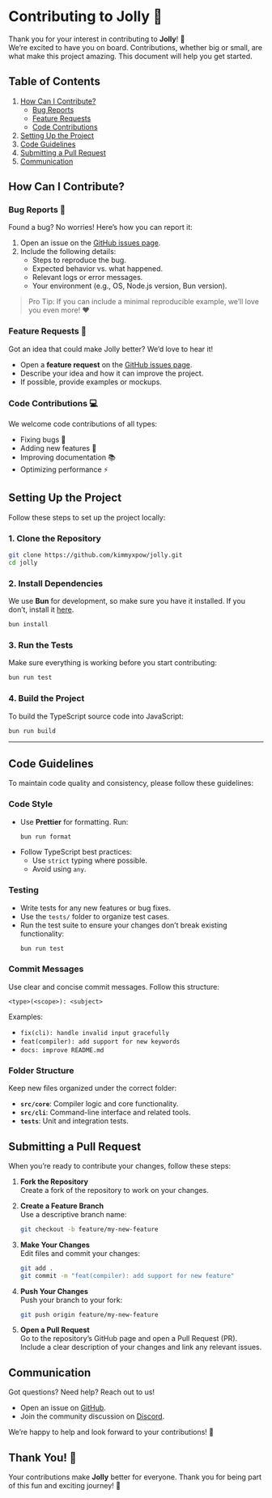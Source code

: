 # Contributing to Jolly 🎉

Thank you for your interest in contributing to **Jolly**! 🥳  
We’re excited to have you on board. Contributions, whether big or small, are what make this project amazing. This document will help you get started.

## Table of Contents
1. [How Can I Contribute?](#how-can-i-contribute)
    - [Bug Reports](#bug-reports)
    - [Feature Requests](#feature-requests)
    - [Code Contributions](#code-contributions)
2. [Setting Up the Project](#setting-up-the-project)
3. [Code Guidelines](#code-guidelines)
4. [Submitting a Pull Request](#submitting-a-pull-request)
5. [Communication](#communication)

## How Can I Contribute?

### Bug Reports 🐛
Found a bug? No worries! Here’s how you can report it:
1. Open an issue on the [GitHub issues page](https://github.com/kimmyxpow/jolly/issues).
2. Include the following details:
    - Steps to reproduce the bug.
    - Expected behavior vs. what happened.
    - Relevant logs or error messages.
    - Your environment (e.g., OS, Node.js version, Bun version).

> Pro Tip: If you can include a minimal reproducible example, we’ll love you even more! ❤️

### Feature Requests 🌟
Got an idea that could make Jolly better? We’d love to hear it!
- Open a **feature request** on the [GitHub issues page](https://github.com/kimmyxpow/jolly/issues).
- Describe your idea and how it can improve the project.
- If possible, provide examples or mockups.

### Code Contributions 💻
We welcome code contributions of all types:
- Fixing bugs 🐛
- Adding new features 🌟
- Improving documentation 📚
- Optimizing performance ⚡

## Setting Up the Project

Follow these steps to set up the project locally:

### 1. Clone the Repository
```bash
git clone https://github.com/kimmyxpow/jolly.git
cd jolly
```

### 2. Install Dependencies
We use **Bun** for development, so make sure you have it installed. If you don’t, install it [here](https://bun.sh/).

```bash
bun install
```

### 3. Run the Tests
Make sure everything is working before you start contributing:
```bash
bun run test
```

### 4. Build the Project
To build the TypeScript source code into JavaScript:
```bash
bun run build
```

---

## Code Guidelines

To maintain code quality and consistency, please follow these guidelines:

### Code Style
- Use **Prettier** for formatting. Run:
  ```bash
  bun run format
  ```
- Follow TypeScript best practices:
  - Use `strict` typing where possible.
  - Avoid using `any`.

### Testing
- Write tests for any new features or bug fixes.
- Use the `tests/` folder to organize test cases.
- Run the test suite to ensure your changes don’t break existing functionality:
  ```bash
  bun run test
  ```

### Commit Messages
Use clear and concise commit messages. Follow this structure:
```
<type>(<scope>): <subject>
```

Examples:
- `fix(cli): handle invalid input gracefully`
- `feat(compiler): add support for new keywords`
- `docs: improve README.md`

### Folder Structure
Keep new files organized under the correct folder:
- **`src/core`**: Compiler logic and core functionality.
- **`src/cli`**: Command-line interface and related tools.
- **`tests`**: Unit and integration tests.

## Submitting a Pull Request

When you’re ready to contribute your changes, follow these steps:

1. **Fork the Repository**  
   Create a fork of the repository to work on your changes.

2. **Create a Feature Branch**  
   Use a descriptive branch name:
   ```bash
   git checkout -b feature/my-new-feature
   ```

3. **Make Your Changes**  
   Edit files and commit your changes:
   ```bash
   git add .
   git commit -m "feat(compiler): add support for new feature"
   ```

4. **Push Your Changes**  
   Push your branch to your fork:
   ```bash
   git push origin feature/my-new-feature
   ```

5. **Open a Pull Request**  
   Go to the repository’s GitHub page and open a Pull Request (PR).  
   Include a clear description of your changes and link any relevant issues.

## Communication

Got questions? Need help? Reach out to us!

- Open an issue on [GitHub](https://github.com/kimmyxpow/jolly/issues).
- Join the community discussion on [Discord](https://discord.gg/ybanDqVTsA).

We’re happy to help and look forward to your contributions! 🥳

## Thank You! 🙌

Your contributions make **Jolly** better for everyone. Thank you for being part of this fun and exciting journey! 🌟

